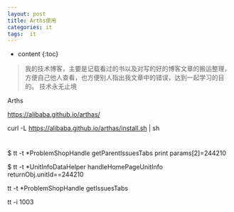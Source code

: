 ```yaml
---
layout: post
title: Arths使用
categories: it
tags:  it 
---
```


* content
{:toc}

> 我的技术博客，主要是记载看过的书以及对写的好的博客文章的搬运整理，方便自己他人查看，也方便别人指出我文章中的错误，达到一起学习的目的。
> 技术永无止境


Arths





https://alibaba.github.io/arthas/

curl -L https://alibaba.github.io/arthas/install.sh | sh


# 

$ tt -t *ProblemShopHandle getParentIssuesTabs print params[2]=244210

$ tt -t  *UnitInfoDataHelper handleHomePageUnitInfo   returnObj.unitId==244210

tt -t *ProblemShopHandle getIssuesTabs

tt -i 1003